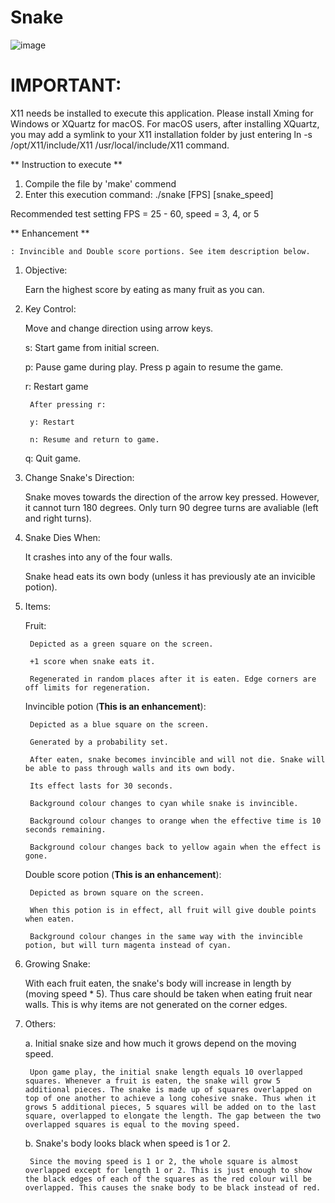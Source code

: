# Snake

![image](https://user-images.githubusercontent.com/28790865/117322335-ea3c2800-ae5b-11eb-8f59-c0eb6a1e66c3.png)



# IMPORTANT: 
X11 needs be installed to execute this application. Please install Xming for Windows or XQuartz for macOS. 
For macOS users, after installing XQuartz, you may add a symlink to your X11 installation folder by just entering
ln -s /opt/X11/include/X11 /usr/local/include/X11  command.



** Instruction to execute **

1. Compile the file by 'make' commend
2. Enter this execution command: ./snake [FPS] [snake_speed] 

Recommended test setting FPS = 25 - 60, speed = 3, 4, or 5



** Enhancement **

	: Invincible and Double score portions. See item description below.


1. Objective: 

	Earn the highest score by eating as many fruit as you can.


2. Key Control:

	Move and change direction using arrow keys.

	s: Start game from initial screen.

	p: Pause game during play. Press p again to resume the game.

	r: Restart game

		After pressing r:

		y: Restart 

		n: Resume and return to game.

	q: Quit game.

3. Change Snake's Direction:

	Snake moves towards the direction of the arrow key pressed. However, it cannot turn 180 degrees. Only turn 90 degree turns are avaliable (left and right turns).

4. Snake Dies When:

	It crashes into any of the four walls.

	Snake head eats its own body (unless it has previously ate an invicible potion).


5. Items:

	Fruit: 

		Depicted as a green square on the screen. 

		+1 score when snake eats it.

		Regenerated in random places after it is eaten. Edge corners are off limits for regeneration.

	Invincible potion (**This is an enhancement**):

		Depicted as a blue square on the screen.

		Generated by a probability set.

		After eaten, snake becomes invincible and will not die. Snake will be able to pass through walls and its own body.

		Its effect lasts for 30 seconds.

		Background colour changes to cyan while snake is invincible.

		Background colour changes to orange when the effective time is 10 seconds remaining.

		Background colour changes back to yellow again when the effect is gone.

	Double score potion (**This is an enhancement**):

		Depicted as brown square on the screen.

		When this potion is in effect, all fruit will give double points when eaten.

		Background colour changes in the same way with the invincible potion, but will turn magenta instead of cyan. 

5. Growing Snake:

	With each fruit eaten, the snake's body will increase in length by (moving speed * 5). Thus care should be taken when eating fruit near walls. This is why items are not generated on the corner edges.



6. Others:

	a. Initial snake size and how much it grows depend on the moving speed.

		Upon game play, the initial snake length equals 10 overlapped squares. Whenever a fruit is eaten, the snake will grow 5 additional pieces. The snake is made up of squares overlapped on top of one another to achieve a long cohesive snake. Thus when it grows 5 additional pieces, 5 squares will be added on to the last square, overlapped to elongate the length. The gap between the two overlapped squares is equal to the moving speed.

	b. Snake's body looks black when speed is 1 or 2.

		Since the moving speed is 1 or 2, the whole square is almost overlapped except for length 1 or 2. This is just enough to show the black edges of each of the squares as the red colour will be overlapped. This causes the snake body to be black instead of red.

